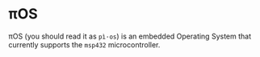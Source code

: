 # πOS

πOS (you should read it as `pì·os`) is an embedded Operating System that 
currently supports the `msp432` microcontroller. 